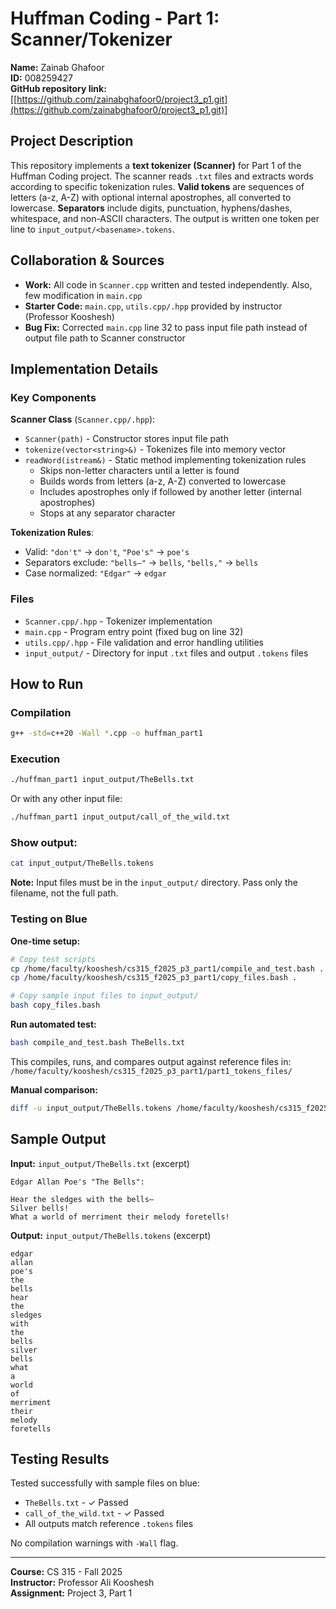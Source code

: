 # Huffman Coding - Part 1: Scanner/Tokenizer

**Name:** Zainab Ghafoor  
**ID:** 008259427  
**GitHub repository link:** [[https://github.com/zainabghafoor0/project3_p1.git](https://github.com/zainabghafoor0/project3_p1.git)]

## Project Description

This repository implements a **text tokenizer (Scanner)** for Part 1 of the Huffman Coding project. The scanner reads `.txt` files and extracts words according to specific tokenization rules. **Valid tokens** are sequences of letters (a-z, A-Z) with optional internal apostrophes, all converted to lowercase. **Separators** include digits, punctuation, hyphens/dashes, whitespace, and non-ASCII characters. The output is written one token per line to `input_output/<basename>.tokens`.

## Collaboration & Sources

* **Work:** All code in `Scanner.cpp` written and tested independently. Also, few modification in `main.cpp`
* **Starter Code:** `main.cpp`, `utils.cpp/.hpp` provided by instructor (Professor Kooshesh)
* **Bug Fix:** Corrected `main.cpp` line 32 to pass input file path instead of output file path to Scanner constructor

## Implementation Details

### Key Components

**Scanner Class** (`Scanner.cpp/.hpp`):
- `Scanner(path)` - Constructor stores input file path
- `tokenize(vector<string>&)` - Tokenizes file into memory vector
- `readWord(istream&)` - Static method implementing tokenization rules
  - Skips non-letter characters until a letter is found
  - Builds words from letters (a-z, A-Z) converted to lowercase
  - Includes apostrophes only if followed by another letter (internal apostrophes)
  - Stops at any separator character

**Tokenization Rules**:
- Valid: `"don't"` → `don't`, `"Poe's"` → `poe's`
- Separators exclude: `"bells—"` → `bells`, `"bells,"` → `bells`
- Case normalized: `"Edgar"` → `edgar`

### Files
- `Scanner.cpp/.hpp` - Tokenizer implementation
- `main.cpp` - Program entry point (fixed bug on line 32)
- `utils.cpp/.hpp` - File validation and error handling utilities
- `input_output/` - Directory for input `.txt` files and output `.tokens` files

## How to Run

### Compilation

```bash
g++ -std=c++20 -Wall *.cpp -o huffman_part1
```

### Execution

```bash
./huffman_part1 input_output/TheBells.txt
```

Or with any other input file:

```bash
./huffman_part1 input_output/call_of_the_wild.txt
```
### Show output:
```bash
cat input_output/TheBells.tokens
```

**Note:** Input files must be in the `input_output/` directory. Pass only the filename, not the full path.

### Testing on Blue

**One-time setup:**

```bash
# Copy test scripts
cp /home/faculty/kooshesh/cs315_f2025_p3_part1/compile_and_test.bash .
cp /home/faculty/kooshesh/cs315_f2025_p3_part1/copy_files.bash .

# Copy sample input files to input_output/
bash copy_files.bash
```

**Run automated test:**

```bash
bash compile_and_test.bash TheBells.txt
```

This compiles, runs, and compares output against reference files in:  
`/home/faculty/kooshesh/cs315_f2025_p3_part1/part1_tokens_files/`

**Manual comparison:**

```bash
diff -u input_output/TheBells.tokens /home/faculty/kooshesh/cs315_f2025_p3_part1/part1_tokens_files/TheBells.tokens
```

## Sample Output

**Input:** `input_output/TheBells.txt` (excerpt)
```
Edgar Allan Poe's "The Bells":

Hear the sledges with the bells—
Silver bells!
What a world of merriment their melody foretells!
```

**Output:** `input_output/TheBells.tokens` (excerpt)
```
edgar
allan
poe's
the
bells
hear
the
sledges
with
the
bells
silver
bells
what
a
world
of
merriment
their
melody
foretells
```

## Testing Results

Tested successfully with sample files on blue:
- `TheBells.txt` - ✓ Passed
- `call_of_the_wild.txt` - ✓ Passed
- All outputs match reference `.tokens` files

No compilation warnings with `-Wall` flag.

---

**Course:** CS 315 - Fall 2025  
**Instructor:** Professor Ali Kooshesh  
**Assignment:** Project 3, Part 1
